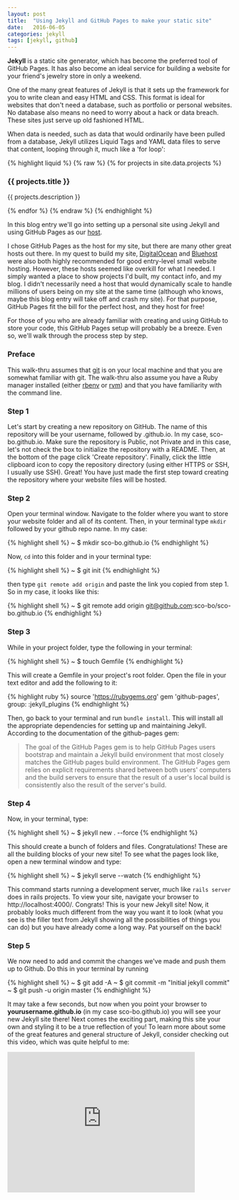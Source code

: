 ```yaml
---
layout: post
title:  "Using Jekyll and GitHub Pages to make your static site"
date:   2016-06-05
categories: jekyll
tags: [jekyll, github]
---
```


**Jekyll** is a static site generator, which has become the preferred tool of GitHub Pages. It has also become an ideal service for building a website for your friend's jewelry store in only a weekend. 

One of the many great features of Jekyll is that it sets up the framework for you to write clean and easy HTML and CSS. This format is ideal for websites that don't need a database, such as portfolio or personal websites. No database also means no need to worry about a hack or data breach. These sites just serve up old fashioned HTML. 

When data is needed, such as data that would ordinarily have been pulled from a database, Jekyll utilizes Liquid Tags and YAML data files to serve that content, looping through it, much like a 'for loop':

{% highlight liquid %}
{% raw %}
{% for projects in site.data.projects %}
    <h3>{{ projects.title }}</h3>
    <p>{{ projects.description }}</p>
{% endfor %}
{% endraw %}
{% endhighlight %}

In this blog entry we'll  go into setting up a personal site using Jekyll and using GitHub Pages as our [host](https://en.wikipedia.org/wiki/Web_hosting_service). 

I chose GitHub Pages as the host for my site, but there are many other great hosts out there. In my quest to build my site, [DigitalOcean](https://www.digitalocean.com/) and [Bluehost](https://www.bluehost.com/) were also both highly recommended for good entry-level small website hosting. However, these hosts seemed like overkill for what I needed. I simply wanted a place to show projects I'd built, my contact info, and my blog. I didn't necessarily need a host that would dynamically scale to handle millions of users being on my site at the same time (although who knows, maybe this blog entry will take off and crash my site). For that purpose, GitHub Pages fit the bill for the perfect host, and they host for free! 

For those of you who are already familiar with creating and using GitHub to store your code, this GitHub Pages setup will probably be a breeze. Even so, we'll walk through the process step by step. 

### Preface
This walk-thru assumes that [git](https://git-scm.com/) is on your local machine and that you are somewhat familiar with git. The walk-thru also assume you have a Ruby manager installed (either [rbenv](https://github.com/rbenv/rbenv) or [rvm](https://rvm.io/)) and that you have familiarity with the command line. 

### Step 1
Let's start by creating a new repository on GitHub. The name of this repository will be your username, followed by .github.io. In my case, sco-bo.github.io. Make sure the repository is Public, not Private and in this case, let's not check the box to initialize the repository with a README. Then, at the bottom of the page click 'Create repository'. Finally, click the little clipboard icon to copy the repository directory (using either HTTPS or SSH, I usually use SSH). Great! You have just made the first step toward creating the repository where your website files will be hosted. 

### Step 2
Open your terminal window. Navigate to the folder where you want to store your website folder and all of its content. Then, in your terminal type `mkdir` followed by your github repo name. In my case: 

{% highlight shell %}
~ $ mkdir sco-bo.github.io
{% endhighlight %}

Now, `cd` into this folder and in your terminal type: 

{% highlight shell %}
~ $ git init
{% endhighlight %}

then type `git remote add origin` and paste the link you copied from step 1. So in my case, it looks like this: 

{% highlight shell %}
~ $ git remote add origin git@github.com:sco-bo/sco-bo.github.io
{% endhighlight %}

### Step 3
While in your project folder, type the following in your terminal: 

{% highlight shell %}
~ $ touch Gemfile
{% endhighlight %}

This will create a Gemfile in your project's root folder. Open the file in your text editor and add the following to it:

{% highlight ruby %}
source 'https://rubygems.org'
gem 'github-pages', group: :jekyll_plugins
{% endhighlight %}
 
Then, go back to your terminal and run `bundle install`. This will install all the appropriate dependencies for setting up and maintaining Jekyll. According to the documentation of the github-pages gem: 

> The goal of the GitHub Pages gem is to help GitHub Pages users bootstrap and maintain a Jekyll build environment that most closely matches the GitHub pages build environment. The GitHub Pages gem relies on explicit requirements shared between both users' computers and the build servers to ensure that the result of a user's local build is consistently also the result of the server's build.

### Step 4
Now, in your terminal, type: 

{% highlight shell %}
~ $ jekyll new . --force
{% endhighlight %}

This should create a bunch of folders and files. Congratulations! These are all the building blocks of your new site! To see what the pages look like, open a new terminal window and type: 

{% highlight shell %}
~ $ jekyll serve --watch
{% endhighlight %}

This command starts running a development server, much like `rails server` does in rails projects. To view your site, navigate your browser to http://localhost:4000/. Congrats! This is your new Jekyll site! Now, it probably looks much different from the way you want it to look (what you see is the filler text from Jekyll showing all the possibilities of things you can do) but you have already come a long way. Pat yourself on the back! 

### Step 5
We now need to add and commit the changes we've made and push them up to Github. Do this in your terminal by running 

{% highlight shell %}
~ $ git add -A
~ $ git commit -m "Initial jekyll commit"
~ $ git push -u origin master 
{% endhighlight %}

It may take a few seconds, but now when you point your browser to **yourusername.github.io** (in my case sco-bo.github.io) you will see your new Jekyll site there! Next comes the exciting part, making this site your own and styling it to be a true reflection of you! To learn more about some of the great features and general structure of Jekyll, consider checking out this video, which was quite helpful to me: 

<div class="flex-video">
    <iframe width="420" height="315" src="https://www.youtube.com/embed/qJQNJcm-edk" frameborder="0" allowfullscreen></iframe>
</div>

